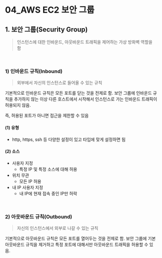 # 04_AWS EC2 보안 그룹

## 1. 보안 그룹(Security Group)

> 인스턴스에 대한 인바운드, 아웃바운드 트래픽을 제어하는 가상 방화벽 역할을 함

<br>

### 1) 인바운드 규칙(Inbound)

> 외부에서 자신의 인스턴스로 들어올 수 있는 규칙

기본적으로 인바운드 규칙은 모든 포트를 닫는 것을 전제로 함. 보안 그룹에 인바운드 규칙을 추가하지 않는 이상 다른 호스트에서 시작해서 인스턴스로 가는 인바운드 트래픽이 허용되지 않음.

즉, 허용된 포트가 아니면 접근을 제한할 수 있음

#### (1) 유형

- http, https, ssh 등 다양한 설정이 있고 타입에 맞게 설정하면 됨

#### (2) 소스

- 사용자 지정
  - 특정 IP 및 특정 소스에 대해 허용
- 위치 무관
  - 모든 IP 허용
- 내 IP 사용자 지정
  - 내 IP에 현재 접속 중인 IP만 허락

<br>

### 2) 아웃바운드 규칙(Outbound)

> 자신의 인스턴스에서 외부로 나갈 수 있는 규칙

기본적으로 아웃바운드 규칙은 모든 포트를 열어두는 것을 전제로 함. 보안 그룹에 기본 아웃바운드 규칙을 제거하고 특정 포트에 대해서만 아웃바운드 트래픽을 허용할 수 있음.

